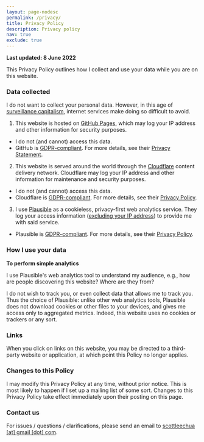 ```yaml
---
layout: page-nodesc
permalink: /privacy/
title: Privacy Policy
description: Privacy policy
nav: true
exclude: true
---
```


**Last updated: 8 June 2022**

This Privacy Policy outlines how I collect and use your data while you are on this website.

### Data collected
I do not want to collect your personal data. However, in this age of [surveillance capitalism](https://news.harvard.edu/gazette/story/2019/03/harvard-professor-says-surveillance-capitalism-is-undermining-democracy/), internet services make doing so difficult to avoid.

1. This website is hosted on [GitHub Pages](https://pages.github.com), which may log your IP address and other information for security purposes.
  - I do not (and cannot) access this data.
  - GitHub is [GDPR-compliant](https://github.blog/2018-04-19-updates-to-our-privacy-statement-and-terms-of-service/). For more details, see their [Privacy Statement](https://docs.github.com/en/github/site-policy/github-privacy-statement#github-pages).
2. This website is served around the world through the [Cloudflare](https://cloudflare.com) content delivery network. Cloudflare may log your IP address and other information for maintenance and security purposes.
  - I do not (and cannot) access this data.
  - Cloudflare is [GDPR-compliant](https://www.cloudflare.com/trust-hub/gdpr/). For more details, see their [Privacy Policy](https://www.cloudflare.com/privacypolicy/).
3. I use [Plausible](https://plausible.io) as a cookieless, privacy-first web analytics service. They log your access information ([excluding your IP address](https://plausible.io/docs/excluding)) to provide me with said service.
  - Plausible is [GDPR-compliant](https://plausible.io/data-policy#gdpr-ccpa-and-pecr-compliant-web-analytics). For more details, see their [Privacy Policy](https://plausible.io/data-policy).
  
### How I use your data

__To perform simple analytics__

I use Plausible's web analytics tool to understand my audience, e.g., how are people discovering this website? Where are they from?

I do not wish to track you, or even collect data that allows me to track you. Thus the choice of Plausible: unlike other web analytics tools, Plausible does not download cookies or other files to your devices, and gives me access only to aggregated metrics. Indeed, this website uses no cookies or trackers or any sort.

### Links

When you click on links on this website, you may be directed to a third-party website or application, at which point this Policy no longer applies.

### Changes to this Policy
I may modify this Privacy Policy at any time, without prior notice. This is most likely to happen if I set up a mailing list of some sort. Changes to this Privacy Policy take effect immediately upon their posting on this page.

### Contact us
For issues / questions / clarifications, please send an email to <a href="mailto:scottleechua@gmail.com">scottleechua [at] gmail [dot] com</a>.